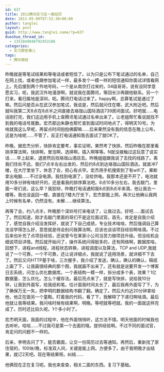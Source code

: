```yaml
---
id: 637
title: 2011腾讯实习生一面经历
date: 2011-05-09T07:52:30+00:00
author: tanglei
layout: post
guid: http://www.tanglei.name/?p=637
duoshuo_thread_id:
  - 1351844048792453186
categories:
  - 实习那些事儿
tags:
  - 腾讯面经
---
```

昨晚就是等笔试结果和等电话或者短信了。以为只是公布下笔试通过的名单，自己在网上找，或者也跟参加笔试一样，最多发个一模一样的短信通知你面试详情看网上。先后接到两个外地号码，一个是从南京打过来的，04级哥哥，说有没同学意愿实习，呃，我武汉外地漫游啊，就说我在面腾讯，等回长沙再跟他联系。另一个打来，看归属地是深圳，呃。腾讯打电话过来了。happy啊，总算笔试是通过了嘛。然后问是否从在武汉参加笔试，我说是，然后就问住在哪，武大附近吧。然后 就叫我第二天8点在8点半之间直接去珞珈山国际酒店739房间面试。好吧就……电话刚打完，我们这边用手机上查腾讯笔试通过名单出来了。让老姐帮忙看说就找不到我的电话号尾数。宏杰那边朱静也帮忙查到面试时间地点了，得明天10号。为啥就我这么早呢，再留点时间抱抱佛脚嘛……后来果然没有我的信息在晚上公布，这是为啥呢……不管了，反正打电话通知我去面试了就OK了。

昨晚，据宏杰分析，快排肯定要考，事实证明，果然考了快排。然后昨晚在那里看排序算法啊，快排啊，冒泡啊，选择啊，插入啊等等。N就没接触过这玩意了说实话……早上起来，退房然后找珞珈山酒店去。昨晚姐姐跟我说了去找的线路了。离我们住处不远，我们7点半左右出发的，然后约8点到达珞珈山国际酒店。就直冲7楼，在大厅里坐下，休息了会，担心有点早。宏杰用手机搜索到了有wifi了。果断拿出电脑……不过没电源。我找到电源了，没给供电。我那本还是不开了，电池就用10多分钟有啥好开的，还是看我的排序算法吧。8点10多分左右，我去敲门，里面一哥们说，这么早？我狡辩，昨晚打电话通知我8点到8点半来滴，他让我去一楼等。我也没返回一楼，直接在7楼大厅坐下，宏杰那能上网，再次让他确认我网上时候有名单，仍然没有。未解……继续算法。

再等了会，约八点半，昨晚那个深圳号打来电话了，让我过去。好吧……面试去了。然后知道，刚才去敲门里面的哥们不是这位面试官。首先，肯定是自我介绍了，感觉自我介绍没发挥好，就说了下自己成绩，专业技术啥啥，然后强调自己算法没学得怎么好，意思就是待会别问我算法啊。应该也谈谈项目经验啊啥滴。不过后来也补充了点项目经验，还说曾今在某家小公司当苦力做项目升级。但没给机会细说项目详情。然后就开始问了，操作系统问得挺多的，还有网络啊，数据库啥。回想下，进程and线程，进程状态转换，进程调度以及算法，TCP and UDP,我就说了一个可靠，一个不可靠，还让说详细点，我就说了适用场景，就详细不下去了。然后又问HTTP基于啥，三次握手，我介绍了发送，确认，确认的确认，稿纸上画了下，让我画很经典的那个图，我就画不出来了。还有就是说要开发一个博客日志系统，问怎么优化数据库。一个表结构一模一样，拆分成多个表，效果？1亿数据量，怎么优化。怎么个缓存法。最后亮点来了，就是写快排，说给我10分钟，让我到外面写，给我纸和笔。估计面我时间太长了，最后我再外面写了下，为了确保万无一失，把李明的数据结构书翻了翻。确定了。然后大约近20分钟拿给他，他正在面另一个童鞋。盯着我的代码，看了下，我解释了下递归啊啥滴。最后他就让我等结果。我问啥时候有结果啊，明晚。等吧就等吧就。我的一面就这样完成了。历时还比较久呢。1个多小时了。

宏杰明天面，我面的过程中，他在外面悄悄听，这方法不错。明天他面的时候我也去听听。哈哈……不过我可是第一个去面的哦。提供经验啊。不过不同的面试官，肯定问的问题不一样的。
  
后来，李明去问了下，能否霸面，让交一份简历过去等通知。再然后，重新找了家住宿的，100块/晚，标准双人间，关键是能上网。方便多了。由于我明晚才出结果，就订2天吧。现在等结果呀。纠结……
  
他俩现在正在复习呢。我也来查查，相关二面的东西。复习下基础。
